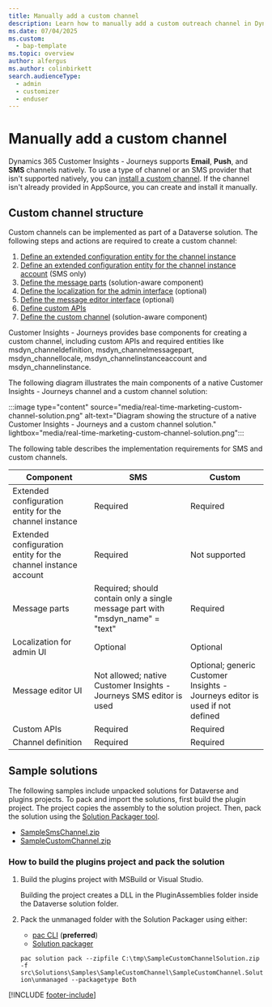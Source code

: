```yaml
---
title: Manually add a custom channel
description: Learn how to manually add a custom outreach channel in Dynamics 365 Customer Insights - Journeys.
ms.date: 07/04/2025
ms.custom: 
  - bap-template
ms.topic: overview
author: alfergus
ms.author: colinbirkett
search.audienceType: 
  - admin
  - customizer
  - enduser
---
```


# Manually add a custom channel

Dynamics 365 Customer Insights - Journeys supports **Email**, **Push**, and **SMS** channels natively. To use a type of channel or an SMS provider that isn't supported natively, you can [install a custom channel](real-time-marketing-create-custom-channels.md). If the channel isn't already provided in AppSource, you can create and install it manually.

## Custom channel structure

Custom channels can be implemented as part of a Dataverse solution. The following steps and actions are required to create a custom channel:

1. [Define an extended configuration entity for the channel instance](real-time-marketing-define-custom-channel-instance.md)
1. [Define an extended configuration entity for the channel instance account](real-time-marketing-define-channel-instance-account.md) (SMS only)
1. [Define the message parts](real-time-marketing-custom-channel-message-parts.md) (solution-aware component)
1. [Define the localization for the admin interface](real-time-marketing-custom-channel-localization-admin.md) (optional)
1. [Define the message editor interface](real-time-marketing-custom-channel-message-editor.md) (optional)
1. [Define custom APIs](real-time-marketing-custom-channel-custom-api.md)
1. [Define the custom channel](real-time-marketing-define-channel-definition.md) (solution-aware component)

Customer Insights - Journeys provides base components for creating a custom channel, including custom APIs and required entities like msdyn_channeldefinition, msdyn_channelmessagepart, msdyn_channellocale, msdyn_channelinstanceaccount and msdyn_channelinstance.

The following diagram illustrates the main components of a native Customer Insights - Journeys channel and a custom channel solution:

:::image type="content" source="media/real-time-marketing-custom-channel-solution.png" alt-text="Diagram showing the structure of a native Customer Insights - Journeys and a custom channel solution." lightbox="media/real-time-marketing-custom-channel-solution.png":::

The following table describes the implementation requirements for SMS and custom channels.

| **Component** | **SMS** | **Custom** |
| --- | --- | --- |
| Extended configuration entity for the channel instance | Required | Required |
| Extended configuration entity for the channel instance account | Required | Not supported |
| Message parts | Required; should contain only a single message part with "msdyn_name" = "text" | Required |
| Localization for admin UI | Optional | Optional |
| Message editor UI | Not allowed; native Customer Insights - Journeys SMS editor is used | Optional; generic Customer Insights - Journeys editor is used if not defined |
| Custom APIs | Required | Required |
| Channel definition | Required | Required |

## Sample solutions

The following samples include unpacked solutions for Dataverse and plugins projects. To pack and import the solutions, first build the plugin project. The project copies the assembly to the solution project. Then, pack the solution using the [Solution Packager tool](/power-platform/alm/solution-packager-tool).

- [SampleSmsChannel.zip](https://download.microsoft.com/download/c/c/6/cc6fed59-f95a-4577-aed5-49daa62b1f66/SampleSmsChannel-2022.12.zip)
- [SampleCustomChannel.zip](https://download.microsoft.com/download/0/e/6/0e669f80-c626-4df9-b181-3c14cb9bc4a7/SampleCustomChannel.zip)

### How to build the plugins project and pack the solution

1. Build the plugins project with MSBuild or Visual Studio.

    Building the project creates a DLL in the PluginAssemblies folder inside the Dataverse solution folder.

1. Pack the unmanaged folder with the Solution Packager using either:

    - [pac CLI](/power-platform/developer/cli/reference/solution#pac-solution-pack) (**preferred**)
    - [Solution packager](/dynamics365/customerengagement/on-premises/developer/compress-extract-solution-file-solutionpackager)  

    `pac solution pack --zipfile C:\tmp\SampleCustomChannelSolution.zip -f src\Solutions\Samples\SampleCustomChannel\SampleCustomChannel.Solution\unmanaged --packagetype Both`

[!INCLUDE [footer-include](./includes/footer-banner.md)]
